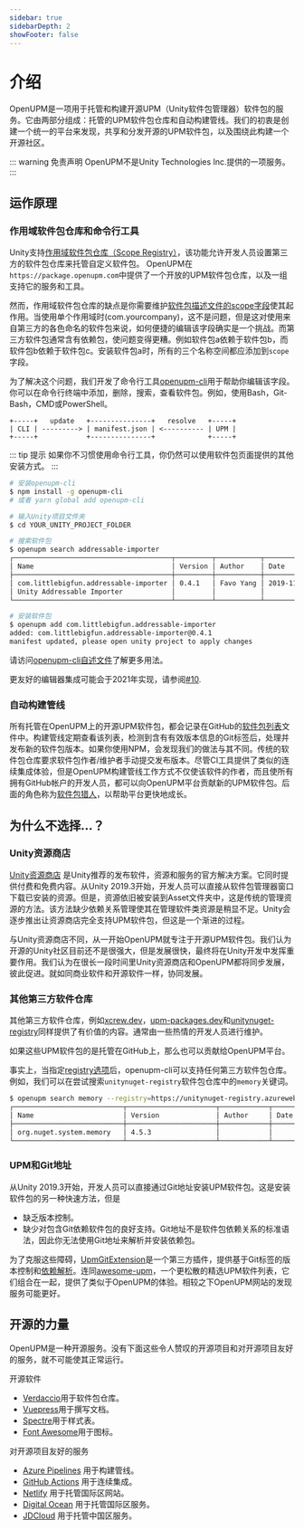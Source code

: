 ```yaml
---
sidebar: true
sidebarDepth: 2
showFooter: false
---
```

# 介绍

OpenUPM是一项用于托管和构建开源UPM（Unity软件包管理器）软件包的服务。它由两部分组成：托管的UPM软件包仓库和自动构建管线。我们的初衷是创建一个统一的平台来发现，共享和分发开源的UPM软件包，以及围绕此构建一个开源社区。

::: warning 免责声明
OpenUPM不是Unity Technologies Inc.提供的一项服务。
:::

## 运作原理

### 作用域软件包仓库和命令行工具

Unity支持[作用域软件包仓库（Scope Registry）](https://docs.unity3d.com/Manual/upm-scoped.html)，该功能允许开发人员设置第三方的软件包仓库来托管自定义软件包。 OpenUPM在`https://package.openupm.com`中提供了一个开放的UPM软件包仓库，以及一组支持它的服务和工具。

然而，作用域软件包仓库的缺点是你需要维护[软件包描述文件的scope字段](https://docs.unity3d.com/Manual/upm-manifestPrj.html)使其起作用。当使用单个作用域时(com.yourcompany)，这不是问题，但是这对使用来自第三方的各色命名的软件包来说，如何便捷的编辑该字段确实是一个挑战。而第三方软件包通常含有依赖包，使问题变得更糟。例如软件包a依赖于软件包b，而软件包b依赖于软件包c。安装软件包a时，所有的三个名称空间都应添加到`scope`字段。

为了解决这个问题，我们开发了命令行工具[openupm-cli](https://github.com/openupm/openupm-cli)用于帮助你编辑该字段。你可以在命令行终端中添加，删除，搜索，查看软件包。例如，使用Bash，Git-Bash，CMD或PowerShell。

```
+-----+   update   +---------------+   resolve   +-----+
| CLI | ---------> | manifest.json | <---------- | UPM |
+-----+            +---------------+             +-----+
```

::: tip 提示
如果你不习惯使用命令行工具，你仍然可以使用软件包页面提供的其他安装方式。
:::

```sh
# 安装openupm-cli
$ npm install -g openupm-cli
# 或者 yarn global add openupm-cli

# 输入Unity项目文件夹
$ cd YOUR_UNITY_PROJECT_FOLDER

# 搜索软件包
$ openupm search addressable-importer
┌───────────────────────────────────────┬─────────┬───────────┬────────────┐
│ Name                                  │ Version │ Author    │ Date       │
├───────────────────────────────────────┼─────────┼───────────┼────────────┤
│ com.littlebigfun.addressable-importer │ 0.4.1   │ Favo Yang │ 2019-11-25 │
│ Unity Addressable Importer            │         │           │            │
└───────────────────────────────────────┴─────────┴───────────┴────────────┘

# 安装软件包
$ openupm add com.littlebigfun.addressable-importer
added: com.littlebigfun.addressable-importer@0.4.1
manifest updated, please open unity project to apply changes
```

请访问[openupm-cli自述文件](https://github.com/openupm/openupm-cli#openupm-cli)了解更多用法。

更友好的编辑器集成可能会于2021年实现，请参阅[#10](https://github.com/openupm/openupm/issues/10).

### 自动构建管线

所有托管在OpenUPM上的开源UPM软件包，都会记录在GitHub的[软件包列表](https://github.com/openupm/openupm/tree/master/data/packages)文件中。构建管线定期查看该列表，检测到含有有效版本信息的Git标签后，处理并发布新的软件包版本。如果你使用NPM，会发现我们的做法与其不同。传统的软件包仓库要求软件包作者/维护者手动提交发布版本。尽管CI工具提供了类似的连续集成体验，但是OpenUPM构建管线工作方式不仅使该软件的作者，而且使所有拥有GitHub帐户的开发人员，都可以向OpenUPM平台贡献新的UPM软件包。后面的角色称为[软件包猎人](/contributors/)，以帮助平台更快地成长。

## 为什么不选择...？

### Unity资源商店

[Unity资源商店](https://assetstore.unity.com/) 是Unity推荐的发布软件，资源和服务的官方解决方案。它同时提供付费和免费内容。从Unity 2019.3开始，开发人员可以直接从软件包管理器窗口下载已安装的资源。但是，资源依旧被安装到Asset文件夹中，这是传统的管理资源的方法。该方法缺少依赖关系管理使其在管理软件类资源是稍显不足。Unity会逐步推出让资源商店完全支持UPM软件包，但这是一个渐进的过程。

与Unity资源商店不同，从一开始OpenUPM就专注于开源UPM软件包。我们认为开源的Unity社区目前还不是很强大，但是发展很快，最终将在Unity开发中发挥重要作用。我们认为在很长一段时间里Unity资源商店和OpenUPM都将同步发展，彼此促进。就如同商业软件和开源软件一样，协同发展。

### 其他第三方软件仓库

其他第三方软件仓库，例如[xcrew.dev](https://xcrew.dev/)，[upm-packages.dev](https://upm-packages.dev/)和[unitynuget-registry](https://unitynuget-registry.azurewebsites.net)同样提供了有价值的内容。通常由一些热情的开发人员进行维护。

如果这些UPM软件包的是托管在GitHub上，那么也可以贡献给OpenUPM平台。

事实上，当指定[registry选项](https://github.com/openupm/openupm/openupm-cli#command-options)后，openupm-cli可以支持任何第三方软件包仓库。例如，我们可以在尝试搜索`unitynuget-registry`软件包仓库中的`memory`关键词。

```sh
$ openupm search memory --registry=https://unitynuget-registry.azurewebsites.net
┌───────────────────────────┬──────────────────────┬────────────┬──────────┐
│ Name                      │ Version              │ Author     │ Date     │
├───────────────────────────┼──────────────────────┼────────────┼──────────┤
│ org.nuget.system.memory   │ 4.5.3                │            │          │
└───────────────────────────┴──────────────────────┴────────────┴──────────┘
```

### UPM和Git地址

从Unity 2019.3开始，开发人员可以直接通过Git地址安装UPM软件包。这是安装软件包的另一种快速方法，但是
- 缺乏版本控制。
- 缺少对包含Git依赖软件包的良好支持。Git地址不是软件包依赖关系的标准语法，因此你无法使用Git地址来解析并安装依赖包。

为了克服这些障碍，[UpmGitExtension](https://github.com/mob-sakai/UpmGitExtension)是一个第三方插件，提供基于Git标签的版本控制和[依赖解析](https://github.com/mob-sakai/GitDependencyResolverForUnity)。连同[awesome-upm](https://github.com/starikcetin/awesome-upm)，一个更松散的精选UPM软件列表，它们组合在一起，提供了类似于OpenUPM的体验。相较之下OpenUPM网站的发现服务可能更好。

## 开源的力量

OpenUPM是一种开源服务。没有下面这些令人赞叹的开源项目和对开源项目友好的服务，就不可能使其正常运行。

开源软件

- [Verdaccio](https://verdaccio.org/)用于软件包仓库。
- [Vuepress](https://vuepress.vuejs.org/)用于撰写文档。
- [Spectre](https://github.com/picturepan2/spectre)用于样式表。
- [Font Awesome](https://fontawesome.com/license/free)用于图标。

对开源项目友好的服务

- [Azure Pipelines](https://azure.microsoft.com/en-us/services/devops/pipelines/) 用于构建管线。
- [GitHub Actions](https://github.com/features/actions) 用于连续集成。
- [Netlify](https://github.com/netlify) 用于托管国际区网站。
- [Digital Ocean](https://m.do.co/c/50e7f9860fa9) 用于托管国际区服务。
- [JDCloud](https://www.jdcloud.com/) 用于托管中国区服务。
